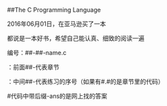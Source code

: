 ##The C Programming Language

2016年06月01日，在亚马逊买了一本

都说是一本好书，希望自己能认真、细致的阅读一遍

编号：##-##-name.c

：前面##-代表章节

：中间##-代表练习的序号（如果有#.#的是章节里的代码） 

#代码中带后缀-ans的是网上找的答案
